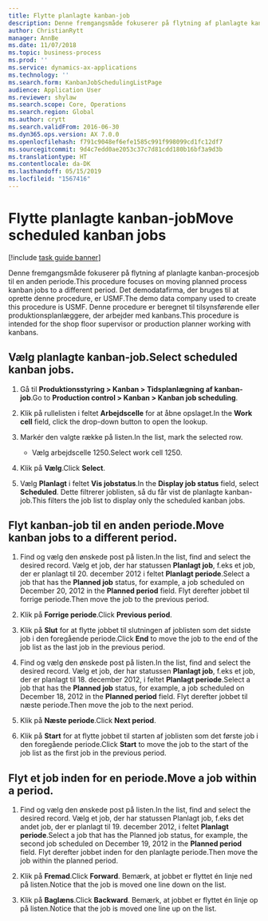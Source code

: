 ```yaml
---
title: Flytte planlagte kanban-job
description: Denne fremgangsmåde fokuserer på flytning af planlagte kanban-procesjob til en anden periode.
author: ChristianRytt
manager: AnnBe
ms.date: 11/07/2018
ms.topic: business-process
ms.prod: ''
ms.service: dynamics-ax-applications
ms.technology: ''
ms.search.form: KanbanJobSchedulingListPage
audience: Application User
ms.reviewer: shylaw
ms.search.scope: Core, Operations
ms.search.region: Global
ms.author: crytt
ms.search.validFrom: 2016-06-30
ms.dyn365.ops.version: AX 7.0.0
ms.openlocfilehash: f791c9048ef6efe1585c991f998099cd1fc12df7
ms.sourcegitcommit: 9d4c7edd0ae2053c37c7d81cdd180b16bf3a9d3b
ms.translationtype: HT
ms.contentlocale: da-DK
ms.lasthandoff: 05/15/2019
ms.locfileid: "1567416"
---
```

# <a name="move-scheduled-kanban-jobs"></a><span data-ttu-id="a411c-103">Flytte planlagte kanban-job</span><span class="sxs-lookup"><span data-stu-id="a411c-103">Move scheduled kanban jobs</span></span>

[!include [task guide banner](../../includes/task-guide-banner.md)]

<span data-ttu-id="a411c-104">Denne fremgangsmåde fokuserer på flytning af planlagte kanban-procesjob til en anden periode.</span><span class="sxs-lookup"><span data-stu-id="a411c-104">This procedure focuses on moving planned process kanban jobs to a different period.</span></span> <span data-ttu-id="a411c-105">Det demodatafirma, der bruges til at oprette denne procedure, er USMF.</span><span class="sxs-lookup"><span data-stu-id="a411c-105">The demo data company used to create this procedure is USMF.</span></span> <span data-ttu-id="a411c-106">Denne procedure er beregnet til tilsynsførende eller produktionsplanlæggere, der arbejder med kanbans.</span><span class="sxs-lookup"><span data-stu-id="a411c-106">This procedure is intended for the shop floor supervisor or production planner working with kanbans.</span></span>

## <a name="select-scheduled-kanban-jobs"></a><span data-ttu-id="a411c-107">Vælg planlagte kanban-job.</span><span class="sxs-lookup"><span data-stu-id="a411c-107">Select scheduled kanban jobs.</span></span> 

1. <span data-ttu-id="a411c-108">Gå til **Produktionsstyring > Kanban > Tidsplanlægning af kanban-job**.</span><span class="sxs-lookup"><span data-stu-id="a411c-108">Go to **Production control > Kanban > Kanban job scheduling**.</span></span> 

2. <span data-ttu-id="a411c-109">Klik på rullelisten i feltet **Arbejdscelle** for at åbne opslaget.</span><span class="sxs-lookup"><span data-stu-id="a411c-109">In the **Work cell** field, click the drop-down button to open the lookup.</span></span> 

3. <span data-ttu-id="a411c-110">Markér den valgte række på listen.</span><span class="sxs-lookup"><span data-stu-id="a411c-110">In the list, mark the selected row.</span></span> 
   - <span data-ttu-id="a411c-111">Vælg arbejdscelle 1250.</span><span class="sxs-lookup"><span data-stu-id="a411c-111">Select work cell 1250.</span></span> 
4. <span data-ttu-id="a411c-112">Klik på **Vælg**.</span><span class="sxs-lookup"><span data-stu-id="a411c-112">Click **Select**.</span></span> 

5. <span data-ttu-id="a411c-113">Vælg **Planlagt** i feltet **Vis jobstatus**.</span><span class="sxs-lookup"><span data-stu-id="a411c-113">In the **Display job status** field, select **Scheduled**.</span></span> <span data-ttu-id="a411c-114">Dette filtrerer joblisten, så du får vist de planlagte kanban-job.</span><span class="sxs-lookup"><span data-stu-id="a411c-114">This filters the job list to display only the scheduled kanban jobs.</span></span> 

## <a name="move-kanban-jobs-to-a-different-period"></a><span data-ttu-id="a411c-115">Flyt kanban-job til en anden periode.</span><span class="sxs-lookup"><span data-stu-id="a411c-115">Move kanban jobs to a different period.</span></span> 

1. <span data-ttu-id="a411c-116">Find og vælg den ønskede post på listen.</span><span class="sxs-lookup"><span data-stu-id="a411c-116">In the list, find and select the desired record.</span></span> <span data-ttu-id="a411c-117">Vælg et job, der har statussen **Planlagt job**, f.eks et job, der er planlagt til 20. december 2012 i feltet **Planlagt periode**.</span><span class="sxs-lookup"><span data-stu-id="a411c-117">Select a job that has the **Planned job** status, for example, a job scheduled on December 20, 2012 in the **Planned period** field.</span></span> <span data-ttu-id="a411c-118">Flyt derefter jobbet til forrige periode.</span><span class="sxs-lookup"><span data-stu-id="a411c-118">Then move the job to the previous period.</span></span> 

2. <span data-ttu-id="a411c-119">Klik på **Forrige periode**.</span><span class="sxs-lookup"><span data-stu-id="a411c-119">Click **Previous period**.</span></span> 

3. <span data-ttu-id="a411c-120">Klik på **Slut** for at flytte jobbet til slutningen af joblisten som det sidste job i den foregående periode.</span><span class="sxs-lookup"><span data-stu-id="a411c-120">Click **End** to move the job to the end of the job list as the last job in the previous period.</span></span> 

4. <span data-ttu-id="a411c-121">Find og vælg den ønskede post på listen.</span><span class="sxs-lookup"><span data-stu-id="a411c-121">In the list, find and select the desired record.</span></span> <span data-ttu-id="a411c-122">Vælg et job, der har statussen **Planlagt job**, f.eks et job, der er planlagt til 18. december 2012, i feltet **Planlagt periode**.</span><span class="sxs-lookup"><span data-stu-id="a411c-122">Select a job that has the **Planned job** status, for example, a job scheduled on December 18, 2012 in the **Planned period** field.</span></span> <span data-ttu-id="a411c-123">Flyt derefter jobbet til næste periode.</span><span class="sxs-lookup"><span data-stu-id="a411c-123">Then move the job to the next period.</span></span> 

5. <span data-ttu-id="a411c-124">Klik på **Næste periode**.</span><span class="sxs-lookup"><span data-stu-id="a411c-124">Click **Next period**.</span></span> 

6. <span data-ttu-id="a411c-125">Klik på **Start** for at flytte jobbet til starten af joblisten som det første job i den foregående periode.</span><span class="sxs-lookup"><span data-stu-id="a411c-125">Click **Start** to move the job to the start of the job list as the first job in the previous period.</span></span> 

## <a name="move-a-job-within-a-period"></a><span data-ttu-id="a411c-126">Flyt et job inden for en periode.</span><span class="sxs-lookup"><span data-stu-id="a411c-126">Move a job within a period.</span></span> 

1. <span data-ttu-id="a411c-127">Find og vælg den ønskede post på listen.</span><span class="sxs-lookup"><span data-stu-id="a411c-127">In the list, find and select the desired record.</span></span> <span data-ttu-id="a411c-128">Vælg et job, der har statussen Planlagt job, f.eks det andet job, der er planlagt til 19. december 2012, i feltet **Planlagt periode**.</span><span class="sxs-lookup"><span data-stu-id="a411c-128">Select a job that has the Planned job status, for example, the second job scheduled on December 19, 2012 in the **Planned period** field.</span></span> <span data-ttu-id="a411c-129">Flyt derefter jobbet inden for den planlagte periode.</span><span class="sxs-lookup"><span data-stu-id="a411c-129">Then move the job within the planned period.</span></span> 

2. <span data-ttu-id="a411c-130">Klik på **Fremad**.</span><span class="sxs-lookup"><span data-stu-id="a411c-130">Click **Forward**.</span></span> <span data-ttu-id="a411c-131">Bemærk, at jobbet er flyttet én linje ned på listen.</span><span class="sxs-lookup"><span data-stu-id="a411c-131">Notice that the job is moved one line down on the list.</span></span> 

3. <span data-ttu-id="a411c-132">Klik på **Baglæns**.</span><span class="sxs-lookup"><span data-stu-id="a411c-132">Click **Backward**.</span></span> <span data-ttu-id="a411c-133">Bemærk, at jobbet er flyttet én linje op på listen.</span><span class="sxs-lookup"><span data-stu-id="a411c-133">Notice that the job is moved one line up on the list.</span></span>

